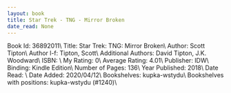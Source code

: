 ```yaml
---
layout: book
title: Star Trek - TNG - Mirror Broken
date_read: None
---
```


Book Id: 36892011\ 
Title: Star Trek: TNG: Mirror Broken\ 
Author: Scott Tipton\ 
Author l-f: Tipton, Scott\ 
Additional Authors: David Tipton, J.K. Woodward\ 
ISBN: \ 
My Rating: 0\ 
Average Rating: 4.01\ 
Publisher: IDW\ 
Binding: Kindle Edition\ 
Number of Pages: 136\ 
Year Published: 2018\ 
Date Read: \ 
Date Added: 2020/04/12\ 
Bookshelves: kupka-wstydu\ 
Bookshelves with positions: kupka-wstydu (#1240)\ 

